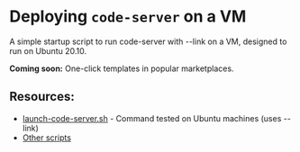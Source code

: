# Deploying `code-server` on a VM

A simple startup script to run code-server with --link on a VM, designed to run on Ubuntu 20.10.

**Coming soon:** One-click templates in popular marketplaces.

## Resources:

- [launch-code-server.sh](./launch-code-server.sh) - Command tested on Ubuntu machines (uses --link)
- [Other scripts](./other-scripts.md)

